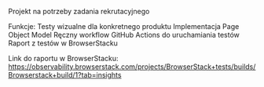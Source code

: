 Projekt na potrzeby zadania rekrutacyjnego

Funkcje:
Testy wizualne dla konkretnego produktu
Implementacja Page Object Model
Ręczny workflow GitHub Actions do uruchamiania testów
Raport z testów w BrowserStacku

Link do raportu w BrowserStacku:
https://observability.browserstack.com/projects/BrowserStack+tests/builds/Browserstack+build/1?tab=insights
